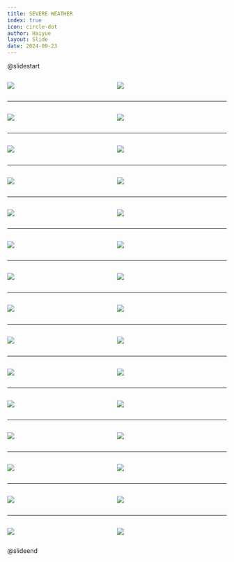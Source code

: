 ```yaml
---
title: SEVERE WEATHER
index: true
icon: circle-dot
author: Haiyue
layout: Slide
date: 2024-09-23
---
```

 
@slidestart

<div style="display:flex">
<div style="flex:1">

![](/reading/english/Level-T/SEVERE%20WEATHER/001.webp)
</div>
<div style="flex:1">

![](/reading/english/Level-T/SEVERE%20WEATHER/002.webp)
</div>
</div>

---

<div style="display:flex">
<div style="flex:1">

![](/reading/english/Level-T/SEVERE%20WEATHER/003.webp)
</div>
<div style="flex:1">

![](/reading/english/Level-T/SEVERE%20WEATHER/004.webp)
</div>
</div>

---

<div style="display:flex">
<div style="flex:1">

![](/reading/english/Level-T/SEVERE%20WEATHER/005.webp)
</div>
<div style="flex:1">

![](/reading/english/Level-T/SEVERE%20WEATHER/006.webp)
</div>
</div>

---

<div style="display:flex">
<div style="flex:1">

![](/reading/english/Level-T/SEVERE%20WEATHER/007.webp)
</div>
<div style="flex:1">

![](/reading/english/Level-T/SEVERE%20WEATHER/008.webp)
</div>
</div>

---

<div style="display:flex">
<div style="flex:1">

![](/reading/english/Level-T/SEVERE%20WEATHER/009.webp)
</div>
<div style="flex:1">

![](/reading/english/Level-T/SEVERE%20WEATHER/010.webp)
</div>
</div>

---

<div style="display:flex">
<div style="flex:1">

![](/reading/english/Level-T/SEVERE%20WEATHER/011.webp)
</div>
<div style="flex:1">

![](/reading/english/Level-T/SEVERE%20WEATHER/012.webp)
</div>
</div>

---

<div style="display:flex">
<div style="flex:1">

![](/reading/english/Level-T/SEVERE%20WEATHER/013.webp)
</div>
<div style="flex:1">

![](/reading/english/Level-T/SEVERE%20WEATHER/014.webp)
</div>
</div>

---

<div style="display:flex">
<div style="flex:1">

![](/reading/english/Level-T/SEVERE%20WEATHER/015.webp)
</div>
<div style="flex:1">

![](/reading/english/Level-T/SEVERE%20WEATHER/016.webp)
</div>
</div>

---

<div style="display:flex">
<div style="flex:1">

![](/reading/english/Level-T/SEVERE%20WEATHER/017.webp)
</div>
<div style="flex:1">

![](/reading/english/Level-T/SEVERE%20WEATHER/018.webp)
</div>
</div>

---

<div style="display:flex">
<div style="flex:1">

![](/reading/english/Level-T/SEVERE%20WEATHER/019.webp)
</div>
<div style="flex:1">

![](/reading/english/Level-T/SEVERE%20WEATHER/020.webp)
</div>
</div>

---

<div style="display:flex">
<div style="flex:1">

![](/reading/english/Level-T/SEVERE%20WEATHER/021.webp)
</div>
<div style="flex:1">

![](/reading/english/Level-T/SEVERE%20WEATHER/022.webp)
</div>
</div>

---

<div style="display:flex">
<div style="flex:1">

![](/reading/english/Level-T/SEVERE%20WEATHER/023.webp)
</div>
<div style="flex:1">

![](/reading/english/Level-T/SEVERE%20WEATHER/024.webp)
</div>
</div>

---

<div style="display:flex">
<div style="flex:1">

![](/reading/english/Level-T/SEVERE%20WEATHER/025.webp)
</div>
<div style="flex:1">

![](/reading/english/Level-T/SEVERE%20WEATHER/026.webp)
</div>
</div>

---

<div style="display:flex">
<div style="flex:1">

![](/reading/english/Level-T/SEVERE%20WEATHER/027.webp)
</div>
<div style="flex:1">

![](/reading/english/Level-T/SEVERE%20WEATHER/028.webp)
</div>
</div>

---

<div style="display:flex">
<div style="flex:1">

![](/reading/english/Level-T/SEVERE%20WEATHER/029.webp)
</div>
<div style="flex:1">

![](/reading/english/Level-T/SEVERE%20WEATHER/030.webp)
</div>
</div>

@slideend